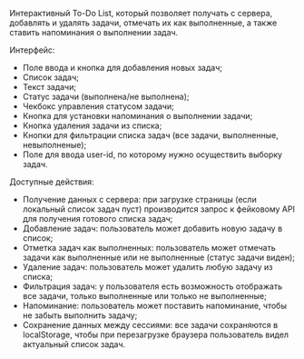 Интерактивный To-Do List, который позволяет получать с сервера, добавлять и удалять задачи, отмечать их как выполненные, а также ставить напоминания о выполнении задач.

Интерфейс:

- Поле ввода и кнопка для добавления новых задач;
- Список задач;
- Текст задачи;
- Статус задачи (выполнена/не выполнена);
- Чекбокс управления статусом задачи;
- Кнопка для установки напоминания о выполнении задачи;
- Кнопка удаления задачи из списка;
- Кнопки для фильтрации списка задач (все задачи, выполненные, невыполненые);
- Поле для ввода user-id, по которому нужно осуществить выборку задач.


Доступные действия:

- Получение данных с сервера: при загрузке страницы (если локальный список задач пуст) производится запрос к фейковому API для получения готового списка задач;
- Добавление задач: пользователь может добавить новую задачу в список;
- Отметка задач как выполненных: пользователь может отмечать задачи как выполненные или не выполненные (статус задачи виден);
- Удаление задач: пользователь может удалить любую задачу из списка;
- Фильтрация задач: у пользователя есть возможность отображать все задачи, только выполненные или только не выполненные;
- Напоминание: пользователь может поставить напоминание, чтобы не забыть выполнить задачу;
- Сохранение данных между сессиями: все задачи сохраняются в localStorage, чтобы при перезагрузке браузера пользователь видел актуальный список задач.
